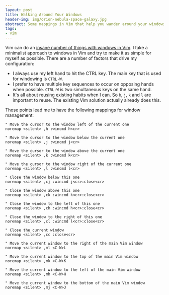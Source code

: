 ```yaml
---
layout: post
title: Walking Around Your Windows
header-img: img/orion-nebula-space-galaxy.jpg
abstract: Some mappings in Vim that help you wander around your windows.
tags:
- vim
---
```

Vim can do an [insane number of things with windows in Vim](http://vimdoc.sourceforge.net/htmldoc/windows.html). I take a minimalist approach to windows in Vim and try to make it as simple for myself as possible. There are a number of factors that drive my configuration:

- I always use my left hand to hit the CTRL key. The main key that is used for windowing is `CTRL-W`.
- I prefer to have multiple key sequences to occur on opposing hands when possible. `CTRL-W` is two simultaneous keys on the same hand.
- It's all about reusing existing habits when I can. So `h`, `j`, `k` and `l` are important to reuse. The existing Vim solution actually already does this.

Those points lead me to have the following mappings for window management:

``` vim
" Move the cursor to the window left of the current one
noremap <silent> ,h :wincmd h<cr>

" Move the cursor to the window below the current one
noremap <silent> ,j :wincmd j<cr>

" Move the cursor to the window above the current one
noremap <silent> ,k :wincmd k<cr>

" Move the cursor to the window right of the current one
noremap <silent> ,l :wincmd l<cr>

" Close the window below this one
noremap <silent> ,cj :wincmd j<cr>:close<cr>

" Close the window above this one
noremap <silent> ,ck :wincmd k<cr>:close<cr>

" Close the window to the left of this one
noremap <silent> ,ch :wincmd h<cr>:close<cr>

" Close the window to the right of this one
noremap <silent> ,cl :wincmd l<cr>:close<cr>

" Close the current window
noremap <silent> ,cc :close<cr>

" Move the current window to the right of the main Vim window
noremap <silent> ,ml <C-W>L

" Move the current window to the top of the main Vim window
noremap <silent> ,mk <C-W>K

" Move the current window to the left of the main Vim window
noremap <silent> ,mh <C-W>H

" Move the current window to the bottom of the main Vim window
noremap <silent> ,mj <C-W>J
```
